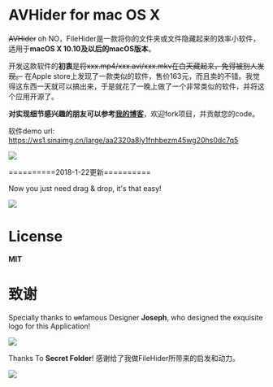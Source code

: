 # AVHider for mac OS X
~~AVHider~~ oh NO，FileHider是一款将你的文件夹或文件隐藏起来的效率小软件，适用于**macOS X 10.10及以后的macOS版本**。

开发这款软件的**初衷**是~~将xxx.mp4/xxx.avi/xxx.mkv在白天藏起来，免得被别人发现。~~ 在Apple store上发现了一款类似的软件，售价163元，而且卖的不错。我觉得这东西一天就可以搞出来，于是就花了一晚上做了一个非常类似的软件，并将这个应用开源了。

**对实现细节感兴趣的朋友可以参考[我的博客](http://zhihaozhang.github.io/2018/01/16/FileHider/)**，欢迎fork项目，并贡献您的code。


软件demo url: https://ws1.sinaimg.cn/large/aa2320a8ly1fnhbezm45wg20hs0dc7q5

![](https://ws1.sinaimg.cn/large/aa2320a8ly1fnhbezm45wg20hs0dc7q5)

==========2018-1-22更新==========

Now you just need drag & drop, it's that easy!

![](https://ws1.sinaimg.cn/large/aa2320a8ly1fnpohtbv10g21ls1ukb1l)

# License

**MIT**

# 致谢

Specially thanks to ~~un~~famous Designer **Joseph**, who designed the exquisite logo for this Application!

![](https://ws1.sinaimg.cn/large/aa2320a8ly1fnhgwuj4h0j208y08wgls)

Thanks To **Secret Folder**! 感谢给了我做FileHider所带来的启发和动力。

![](https://ws1.sinaimg.cn/large/aa2320a8ly1fnhba8qhjfj20tz13pq71)
